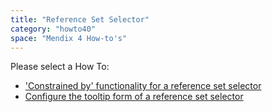 ```yaml
---
title: "Reference Set Selector"
category: "howto40"
space: "Mendix 4 How-to's"
---
```

Please select a How To:

*   ['Constrained by' functionality for a reference set selector](constrained-by-functionality-for-a-reference-set-selector)
*   [Configure the tooltip form of a reference set selector](configure-the-tooltip-form-of-a-reference-set-selector)